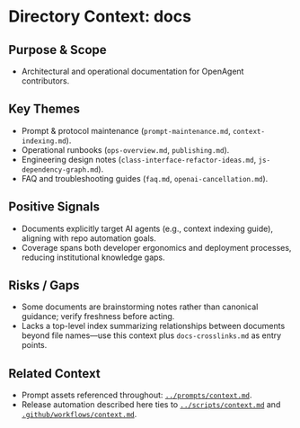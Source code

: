 # Directory Context: docs

## Purpose & Scope

- Architectural and operational documentation for OpenAgent contributors.

## Key Themes

- Prompt & protocol maintenance (`prompt-maintenance.md`, `context-indexing.md`).
- Operational runbooks (`ops-overview.md`, `publishing.md`).
- Engineering design notes (`class-interface-refactor-ideas.md`, `js-dependency-graph.md`).
- FAQ and troubleshooting guides (`faq.md`, `openai-cancellation.md`).

## Positive Signals

- Documents explicitly target AI agents (e.g., context indexing guide), aligning with repo automation goals.
- Coverage spans both developer ergonomics and deployment processes, reducing institutional knowledge gaps.

## Risks / Gaps

- Some documents are brainstorming notes rather than canonical guidance; verify freshness before acting.
- Lacks a top-level index summarizing relationships between documents beyond file names—use this context plus `docs-crosslinks.md` as entry points.

## Related Context

- Prompt assets referenced throughout: [`../prompts/context.md`](../prompts/context.md).
- Release automation described here ties to [`../scripts/context.md`](../scripts/context.md) and [`.github/workflows/context.md`](../.github/workflows/context.md).
